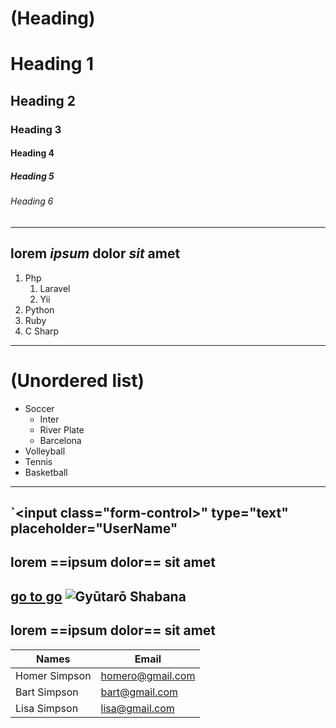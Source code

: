# (Heading)
# Heading 1
## Heading 2 
### Heading 3 
#### Heading 4 
##### Heading 5 
###### Heading 6
---
[//]:<> (negrilla y cursiva)
lorem *ipsum* **dolor** ***sit*** amet
---
1. Php
    1. Laravel 
    2. Yii
2. Python
3. Ruby
4. C Sharp
---
# (Unordered list)
- Soccer
    - Inter 
    - River Plate 
    - Barcelona 
- Volleyball
- Tennis 
- Basketball
---
[//]:<> (Insertas codigo link)
`<input class="form-control>" type="text" placeholder="UserName"
---
lorem ==ipsum dolor== sit amet
---
[//]:<> (insertar codigo link)
[go to go](https://www.google.com)
![Gyūtarō Shabana](https://gcdn.lanetaneta.com/wp-content/uploads/2022/01/Demon-Slayer-sorprende-con-una-gran-falsificacion-de-rango-superior.jpg)
---
lorem ==ipsum dolor== sit amet 
---
| Names | Email |
| ---  | --- |
| Homer Simpson | homero@gmail.com |
| Bart Simpson  | bart@gmail.com   |
| Lisa Simpson  | lisa@gmail.com   |